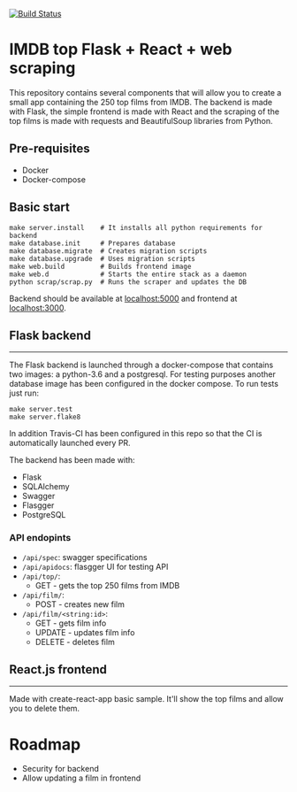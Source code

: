 [![Build Status](https://travis-ci.com/aitorbouzas/imdb-flask.svg?branch=master)](https://travis-ci.com/aitorbouzas/imdb-flask)

# IMDB top Flask + React + web scraping

This repository contains several components that will allow you to create a small app containing the 250 top films from IMDB.
The backend is made with Flask, the simple frontend is made with React and the scraping of the top films is made with requests and BeautifulSoup libraries from Python.

## Pre-requisites

 - Docker
 - Docker-compose

## Basic start

    make server.install    # It installs all python requirements for backend
    make database.init     # Prepares database
    make database.migrate  # Creates migration scripts
    make database.upgrade  # Uses migration scripts
    make web.build         # Builds frontend image
    make web.d             # Starts the entire stack as a daemon
    python scrap/scrap.py  # Runs the scraper and updates the DB

Backend should be available at [localhost:5000](http://localhost:5000) and frontend at [localhost:3000](http://localhost:3000).

## Flask backend
--------------------

The Flask backend is launched through a docker-compose that contains two images: a python-3.6 and a postgresql.
For testing purposes another database image has been configured in the docker compose. To run tests just run:

    make server.test
    make server.flake8

In addition Travis-CI has been configured in this repo so that the CI is automatically launched every PR.

The backend has been made with: 

 - Flask
 - SQLAlchemy
 - Swagger
 - Flasgger
 - PostgreSQL

### API endopints

 - `/api/spec`: swagger specifications
 - `/api/apidocs`: flasgger UI for testing API
 - `/api/top/`: 
   - GET - gets the top 250 films from IMDB
 - `/api/film/`:
   - POST - creates new film
 - `/api/film/<string:id>`:
   - GET - gets film info
   - UPDATE - updates film info
   - DELETE - deletes film

## React.js frontend
--------------------

Made with create-react-app basic sample. It'll show the top films and allow you to delete them.

# Roadmap

- Security for backend
- Allow updating a film in frontend